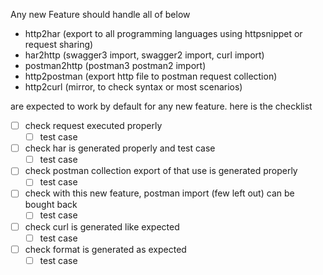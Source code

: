 Any new Feature should handle all of below

- http2har (export to all programming languages using httpsnippet or request sharing)
- har2http (swagger3 import, swagger2 import, curl import)
- postman2http (postman3 postman2 import)
- http2postman (export http file to postman request collection)
- http2curl (mirror, to check syntax or most scenarios)

are expected to work by default for any new feature. here is the checklist

- [ ] check request executed properly
    - [ ] test case
- [ ] check har is generated properly and test case
    - [ ] test case
- [ ] check postman collection export of that use is generated properly
    - [ ] test case
- [ ] check with this new feature, postman import (few left out) can be bought back
    - [ ] test case
- [ ] check curl is generated like expected
    - [ ] test case
- [ ] check format is generated as expected
    - [ ] test case